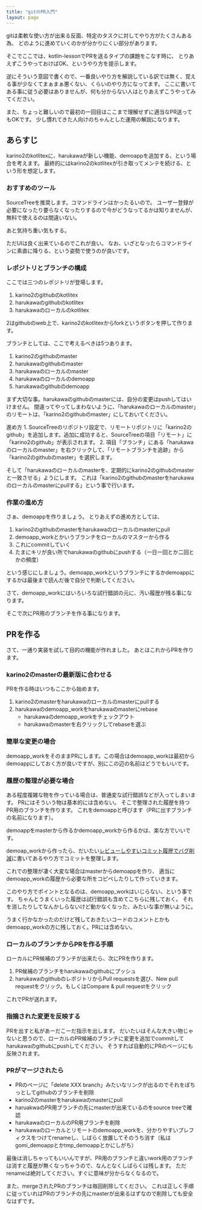 ```yaml
---
title: "gitのPR入門"
layout: page
---
```


gitは柔軟な使い方が出来る反面、特定のタスクに対してやり方がたくさんある為、
どのように進めていくのかが分かりにくい部分があります。

そこでここでは、kotlin-lessonでPRを送るタイプの課題をこなす時に、
とりあえずこうやっておけばOK、というやり方を提示します。

逆にそういう意図で書くので、一番良いやり方を解説している訳では無く、覚える事が少なくてまぁまぁ悪くない、くらいのやり方になってます。
ここに書いてある事に従う必要はありませんが、何も分からない人はとりあえずこうやってみてください。

また、ちょっと難しいので最初の一回目はここまで理解せずに適当なPR送ってもOKです。
少し慣れてきた人向けのちゃんとした運用の解説になります。

## あらすじ

karino2のkotlitexに、harukawaが新しい機能、demoappを追加する、という場合を考えます。
最終的にはkarino2のkotlitexが引き取ってメンテを続ける、という形を想定します。

### おすすめのツール

SourceTreeを推奨します。コマンドラインはかったるいので。
ユーザー登録が必要になったり要らなくなったりするので今がどうなってるかは知りませんが、無料で使えるのは間違いない。

あと気持ち重い気もする。

ただUIは良く出来ているのでこれが良い。
なお、いざとなったらコマンドラインに素直に降りる、という姿勢で使うのが良いです。

### レポジトリとブランチの構成

ここでは三つのレポジトリが登場します。

1. karino2のgithubのkotlitex
2. harukawaのgithubのkotlitex
3. harukawaのローカルのkotlitex

2はgithubのweb上で、karino2のkotlitexからforkというボタンを押して作ります。

ブランチとしては、ここで考えるべきは5つあります。

1. karino2のgithubのmaster
2. harukawaのgithubのmaster
3. harukawaのローカルのmaster
4. harukawaのローカルのdemoapp
5. harukawaのgithubのdemoapp

まず大切な事。harukawaのgithubのmasterには、自分の変更はpushしてはいけません。
間違ってやってしまわないように、「harukawaのローカルのmaster」のリモートは、「karino2のgithubのmaster」にしておいてください。

進め方
1.
SourceTreeのリポジトリ設定で、リモートリポジトリに「karino2のgithub」を追加します。追加に成功すると、SourceTreeの項目「リモート」に「karino2のgithub」が表示されます。
2.
項目「ブランチ」にある「harukawaのローカルのmaster」を右クリックして、「リモートブランチを追跡」から「karino2のgithubのmaster」を選択します。

そして「harukawaのローカルのmasterを、定期的にkarino2のgithubのmasterと一致させる」ようにします。
これは「karino2のgithubのmasterをharukawaのローカルのmasterにpullする」という事で行います。

### 作業の進め方

さぁ、demoappを作りましょう。
とりあえずの進め方としては、

1. karino2のgithubのmasterをharukawaのローカルのmasterにpull
2. demoapp_workとかいうブランチをローカルのマスターから作る
3. これにcommitしていく
4. たまにキリが良い所でharukawaのgithubにpushする（一日一回とか二回とかの頻度）

という感じにしましょう。demoapp_workというブランチにするかdemoappにするかは最後まで読んだ後で自分で判断してください。

さて、demoapp_workにはいろいろな試行錯誤の元に、汚い履歴が残る事になります。

そこで次にPR用のブランチを作る事になります。

## PRを作る

さて、一通り実装を試して目的の機能が作れました。
あとはこれからPRを作ります。

### karino2のmasterの最新版に合わせる

PRを作る時はいつもここから始めます。

1. karino2のmasterをharukawaのローカルのmasterにpullする
2. harukawaのdemoapp_workをharukawaのmasterにrebase
   - harukawaのdemoapp_workをチェックアウト
   - harukawaのmasterを右クリックしてrebaseを選ぶ

### 簡単な変更の場合

demoapp_workをそのままPRにします。この場合はdemoapp_workは最初からdemoappにしておく方が良いですが、別にこの辺の名前はどうでもいいです。

### 履歴の整理が必要な場合

ある程度複雑な物を作っている場合は、普通変な試行錯誤などが入ってしまいます。
PRにはそういう物は基本的には含めない。
そこで整理された履歴を持つPR用のブランチを作ります。
これをdemoappと呼びます（PRに出すブランチの名前になります）。

demoappをmasterから作るかdemoapp_workから作るかは、楽な方でいいです。

demoap_workから作ったら、だいたい[レビューしやすいコミット履歴でバグ削減](https://moneyforward.com/engineers_blog/2015/11/30/reviewable-commit-log/)に書いてあるやり方でコミットを整理します。

これでの整理が凄く大変な場合はmasterからdemoappを作り、
適当にdemoapp_workの履歴から必要な所をコピペしたりして作っていきます。

このやり方でポイントとなるのは、demoapp_workはいじらない、という事です。
ちゃんとうまくいった履歴は試行錯誤も含めてこちらに残しておく。
それを消したりしてなんかしらないけど動かなくなった、みたいな事が無いように。

うまく行かなかったのだけど残しておきたいコードのコメントとかもdemoapp_workの方に残しておく。PRには含めない。

### ローカルのブランチからPRを作る手順

ローカルにPR候補のブランチが出来たら、次にPRを作ります。

1. PR候補のブランチをharukawaのgithubにプッシュ
2. harukawaのgithubのレポジトリからPull requestsを選び、New pull requestをクリック。もしくはCompare & pull requestをクリック

これでPRが送れます。

### 指摘された変更を反映する

PRを出すと私があーだこーだ指示を出します。
だいたいはそんな大きい物じゃないと思うので、ローカルのPR候補のブランチに変更を追加でcommitしてharukawaのgithubにpushしてください。
そうすれば自動的にPRのページにも反映されます。

### PRがマージされたら

- PRのページに「delete XXX branch」みたいなリンクが出るのでそれをぽちっとしてgithubのブランチを削除
- karino2のmasterをharukawaのmasterにpull
- haruakwaのPR用ブランチの先にmasterが出来ているのをsource treeで確認
- harukawaのローカルのPR用ブランチを削除
- harukawaのローカルとリモートのdemoapp_workを、分かりやすいプレフィクスをつけてrenameし、しばらく放置してそのうち消す（私はgomi_demoappとかtmp_demoappとかにしがち）

最後は消しちゃってもいいんですが、PR用のブランチと違いwork用のブランチは消すと履歴が無くなっちゃうので、なんとなくしばらくは残します。
ただrenameは絶対してください。すぐに意味が分からなくなるので。

また、mergeされたPRのブランチは毎回削除してください。
これは正しく手順に従っていればPRのブランチの先にmasterが出来るはずなので削除しても安全なはずです。
